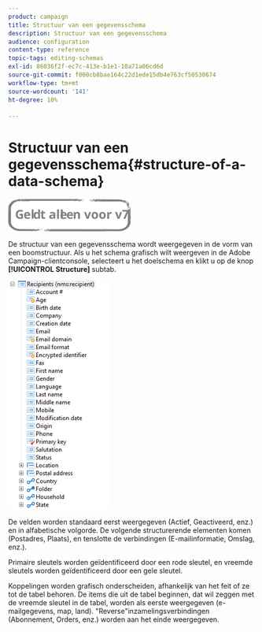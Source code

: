 ```yaml
---
product: campaign
title: Structuur van een gegevensschema
description: Structuur van een gegevensschema
audience: configuration
content-type: reference
topic-tags: editing-schemas
exl-id: 86036f2f-ec7c-413e-b1e1-10a71a06cd6d
source-git-commit: f000cb8bae164c22d1ede15db4e763cf50530674
workflow-type: tm+mt
source-wordcount: '141'
ht-degree: 10%

---
```


# Structuur van een gegevensschema{#structure-of-a-data-schema}

![](../../assets/v7-only.svg)

De structuur van een gegevensschema wordt weergegeven in de vorm van een boomstructuur. Als u het schema grafisch wilt weergeven in de Adobe Campaign-clientconsole, selecteert u het doelschema en klikt u op de knop **[!UICONTROL Structure]** subtab.

![](assets/d_ncs_integration_schema_arbo.png)

De velden worden standaard eerst weergegeven (Actief, Geactiveerd, enz.) en in alfabetische volgorde. De volgende structurerende elementen komen (Postadres, Plaats), en tenslotte de verbindingen (E-mailinformatie, Omslag, enz.).

Primaire sleutels worden geïdentificeerd door een rode sleutel, en vreemde sleutels worden geïdentificeerd door een gele sleutel.

Koppelingen worden grafisch onderscheiden, afhankelijk van het feit of ze tot de tabel behoren. De items die uit de tabel beginnen, dat wil zeggen met de vreemde sleutel in de tabel, worden als eerste weergegeven (e-mailgegevens, map, land). &quot;Reverse&quot;inzamelingsverbindingen (Abonnement, Orders, enz.) worden aan het einde weergegeven.
